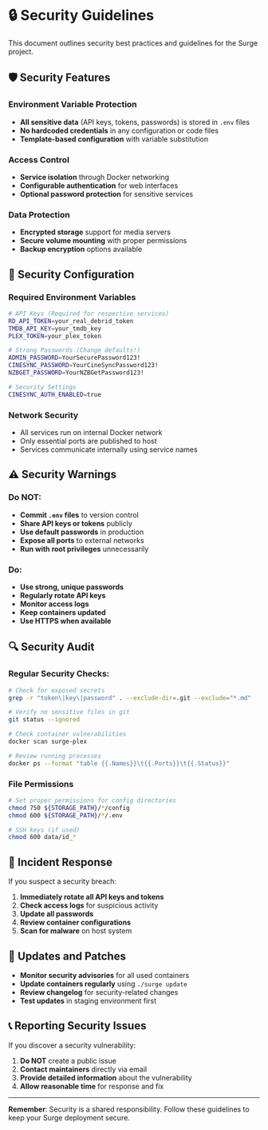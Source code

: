 # 🔒 Security Guidelines

This document outlines security best practices and guidelines for the Surge project.

## 🛡️ Security Features

### Environment Variable Protection
- **All sensitive data** (API keys, tokens, passwords) is stored in `.env` files
- **No hardcoded credentials** in any configuration or code files
- **Template-based configuration** with variable substitution

### Access Control
- **Service isolation** through Docker networking
- **Configurable authentication** for web interfaces
- **Optional password protection** for sensitive services

### Data Protection
- **Encrypted storage** support for media servers
- **Secure volume mounting** with proper permissions
- **Backup encryption** options available

## 🔧 Security Configuration

### Required Environment Variables

```bash
# API Keys (Required for respective services)
RD_API_TOKEN=your_real_debrid_token
TMDB_API_KEY=your_tmdb_key
PLEX_TOKEN=your_plex_token

# Strong Passwords (Change defaults!)
ADMIN_PASSWORD=YourSecurePassword123!
CINESYNC_PASSWORD=YourCineSyncPassword123!
NZBGET_PASSWORD=YourNZBGetPassword123!

# Security Settings
CINESYNC_AUTH_ENABLED=true
```

### Network Security
- All services run on internal Docker network
- Only essential ports are published to host
- Services communicate internally using service names

## ⚠️ Security Warnings

### Do NOT:
- **Commit `.env` files** to version control
- **Share API keys or tokens** publicly
- **Use default passwords** in production
- **Expose all ports** to external networks
- **Run with root privileges** unnecessarily

### Do:
- **Use strong, unique passwords**
- **Regularly rotate API keys**
- **Monitor access logs**
- **Keep containers updated**
- **Use HTTPS when available**

## 🔍 Security Audit

### Regular Security Checks:

```bash
# Check for exposed secrets
grep -r "token\|key\|password" . --exclude-dir=.git --exclude="*.md"

# Verify no sensitive files in git
git status --ignored

# Check container vulnerabilities
docker scan surge-plex

# Review running processes
docker ps --format "table {{.Names}}\t{{.Ports}}\t{{.Status}}"
```

### File Permissions
```bash
# Set proper permissions for config directories
chmod 750 ${STORAGE_PATH}/*/config
chmod 600 ${STORAGE_PATH}/*/.env

# SSH keys (if used)
chmod 600 data/id_*
```

## 📝 Incident Response

If you suspect a security breach:

1. **Immediately rotate all API keys and tokens**
2. **Check access logs** for suspicious activity
3. **Update all passwords**
4. **Review container configurations**
5. **Scan for malware** on host system

## 🔄 Updates and Patches

- **Monitor security advisories** for all used containers
- **Update containers regularly** using `./surge update`
- **Review changelog** for security-related changes
- **Test updates** in staging environment first

## 📞 Reporting Security Issues

If you discover a security vulnerability:

1. **Do NOT** create a public issue
2. **Contact maintainers** directly via email
3. **Provide detailed information** about the vulnerability
4. **Allow reasonable time** for response and fix

---

**Remember**: Security is a shared responsibility. Follow these guidelines to keep your Surge deployment secure.
